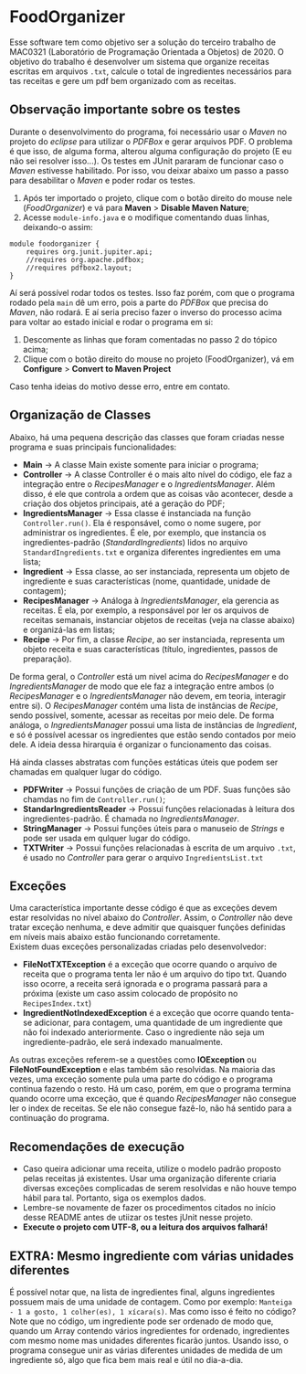 # FoodOrganizer
Esse software tem como objetivo ser a solução do terceiro trabalho de MAC0321 (Laboratório de Programação Orientada a Objetos) de 2020. O objetivo do trabalho é desenvolver um sistema que organize receitas escritas em arquivos ```.txt```, calcule o total de ingredientes necessários para tas receitas e gere um pdf bem organizado com as receitas.  

## Observação importante sobre os testes
Durante o desenvolvimento do programa, foi necessário usar o *Maven* no projeto do *eclipse* para utilizar o *PDFBox* e gerar arquivos PDF. O problema é que isso, de alguma forma, alterou alguma configuração do projeto (E eu não sei resolver isso...). Os testes em JUnit pararam de funcionar caso o *Maven* estivesse habilitado. Por isso, vou deixar abaixo um passo a passo para desabilitar o *Maven* e poder rodar os testes. 
1. Após ter importado o projeto, clique com o botão direito do mouse nele (*FoodOrganizer*) e vá para **Maven** > **Disable Maven Nature**;
2. Acesse ```module-info.java``` e o modifique comentando duas linhas, deixando-o assim: 
```
module foodorganizer {
	requires org.junit.jupiter.api;
	//requires org.apache.pdfbox;
	//requires pdfbox2.layout;
}
```
Aí será possível rodar todos os testes. Isso faz porém, com que o programa rodado pela ```main``` dê um erro, pois a parte do *PDFBox* que precisa do *Maven*, não rodará. E aí seria preciso fazer o inverso do processo acima para voltar ao estado inicial e rodar o programa em si:
1. Descomente as linhas que foram comentadas no passo 2 do tópico acima;
2. Clique com o botão direito do mouse no projeto (FoodOrganizer), vá em **Configure** > **Convert to Maven Project**

Caso tenha ideias do motivo desse erro, entre em contato.

## Organização de Classes
Abaixo, há uma pequena descrição das classes que foram criadas nesse programa e suas principais funcionalidades:

* **Main** -> A classe Main existe somente para iniciar o programa;
* **Controller** -> A classe Controller é o mais alto nível do código, ele faz a integração entre o *RecipesManager* e o *IngredientsManager*. Além disso, é ele que controla a ordem que as coisas vão acontecer, desde a criação dos objetos principais, até a geração do PDF;
* **IngredientsManager** -> Essa classe é instanciada na função ```Controller.run()```. Ela é responsável, como o nome sugere, por administrar os ingredientes. É ele, por exemplo, que instancia os ingredientes-padrão (*StandardIngredients*) lidos no arquivo ```StandardIngredients.txt``` e organiza diferentes ingredientes em uma lista;
* **Ingredient** -> Essa classe, ao ser instanciada, representa um objeto de ingrediente e suas características (nome, quantidade, unidade de contagem);
* **RecipesManager** -> Análoga à *IngredientsManager*, ela gerencia as receitas. É ela, por exemplo, a responsável por ler os arquivos de receitas semanais, instanciar objetos de receitas (veja na classe abaixo) e organizá-las em listas;
* **Recipe** -> Por fim, a classe *Recipe*, ao ser instanciada, representa um objeto receita e suas características (título, ingredientes, passos de preparação).

De forma geral, o *Controller* está um nivel acima do *RecipesManager* e do *IngredientsManager* de modo que ele faz a integração entre ambos (o *RecipesManager* e o *IngredientsManager* não devem, em teoria, interagir entre si). O *RecipesManager* contém uma lista de instâncias de *Recipe*, sendo possível, somente, acessar as receitas por meio dele. De forma análoga, o *IngredientsManager* possui uma lista de instâncias de *Ingredient*, e só é possível acessar os ingredientes que estão sendo contados por meio dele. A ideia dessa hirarquia é organizar o funcionamento das coisas.

Há ainda classes abstratas com funções estáticas úteis que podem ser chamadas em qualquer lugar do código.
* **PDFWriter** -> Possui funções de criação de um PDF. Suas funções são chamdas no fim de ```Controller.run()```;
* **StandarIngredientsReader** -> Possui funções relacionadas à leitura dos ingredientes-padrão. É chamada no *IngredientsManager*.
* **StringManager** -> Possui funções úteis para o manuseio de *Strings* e pode ser usada em qulquer lugar do código.
* **TXTWriter** -> Possui funções relacionadas à escrita de um arquivo ```.txt```, é usado no *Controller* para gerar o arquivo ```IngredientsList.txt```

## Exceções
Uma característica importante desse código é que as exceções devem estar resolvidas no nível abaixo do *Controller*. Assim, o *Controller* não deve tratar exceção nenhuma, e deve admitir que quaisquer funções definidas em níveis mais abaixo estão funcionando corretamente.  
Existem duas exceções personalizadas criadas pelo desenvolvedor:

* **FileNotTXTException** é a exceção que ocorre quando o arquivo de receita que o programa tenta ler não é um arquivo do tipo txt. Quando isso ocorre, a receita será ignorada e o programa passará para a próxima (existe um caso assim colocado de propósito no ```RecipesIndex.txt```)
* **IngredientNotIndexedException** é a exceção que ocorre quando tenta-se adicionar, para contagem, uma quantidade de um ingrediente que não foi indexado anteriormente. Caso o ingrediente não seja um ingrediente-padrão, ele será indexado manualmente.  

As outras exceções referem-se a questões como **IOException** ou **FileNotFoundException** e elas também são resolvidas. Na maioria das vezes, uma exceção somente pula uma parte do código e o programa continua fazendo o resto. Há um caso, porém, em que o programa termina quando ocorre uma exceção, que é quando *RecipesManager* não consegue ler o index de receitas. Se ele não consegue fazê-lo, não há sentido para a continuação do programa.

## Recomendações de execução
* Caso queira adicionar uma receita, utilize o modelo padrão proposto pelas receitas já existentes. Usar uma organização diferente criaria diversas exceções complicadas de serem resolvidas e não houve tempo hábil para tal. Portanto, siga os exemplos dados.
* Lembre-se novamente de fazer os procedimentos citados no início desse README antes de utiizar os testes jUnit nesse projeto.
* **Execute o projeto com UTF-8, ou a leitura dos arquivos falhará!**

## EXTRA: Mesmo ingrediente com várias unidades diferentes
É possível notar que, na lista de ingredientes final, alguns ingredientes possuem mais de uma unidade de contagem. Como por exemplo: ```Manteiga - 1 a gosto, 1 colher(es), 1 xícara(s)```. Mas como isso é feito no código?  
Note que no código, um ingrediente pode ser ordenado de modo que, quando um Array contendo vários ingredientes for ordenado, ingredientes com mesmo nome mas unidades diferentes ficarão juntos. Usando isso, o programa consegue unir as várias diferentes unidades de medida de um ingrediente só, algo que fica bem mais real e útil no dia-a-dia.